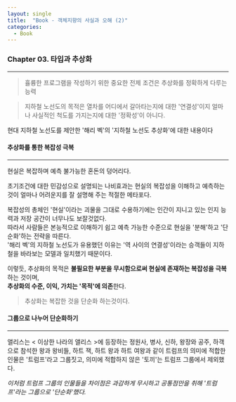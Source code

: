 ```yaml
---
layout: single
title:  "Book - 객체지향의 사실과 오해 (2)"
categories:
  - Book
---
```


### Chapter 03. 타입과 추상화

---

> 휼륭한 프로그램을 작성하기 위한 중요한 전제 조건은 추상화를 정확하게 다루는 능력

> 지하철 노선도의 목적은 열차를 어디에서 갈아타는지에 대한 '연결성'이지
> 얼마나 사실적인 척도를 가지는지에 대한 '정확성'이 아니다.

현대 지하철 노선도를 제안한 '해리 벡'의 '지하철 노선도 추상화'에 대한 내용이다

#### 추상화를 통한 복잡성 극복

---

현실은 복잡하며 예측 불가능한 혼돈의 덩어리다.

초기조건에 대한 민감성으로 설명되는 나비효과는 현실의 복잡성을 이해하고 예측하는 것이 얼마나 어려운지를 잘 설명해 주는 적절한 메타포다.

복잡성의 총체인 '현실'이라는 괴물을 그대로 수용하기에는 인간이 지니고 있는 인지 능력과 저장 공간이 너무나도 보잘것없다.  
따라서 사람들은 본능적으로 이해하기 쉽고 예측 가능한 수준으로 현실을 '분해'하고 '단순화'하는 전략을 따른다.  
'해리 벡'의 지하철 노선도가 유용했던 이유는 '역 사이의 연결성'이라는 승객들이 지하철을 바라보는 모델과 일치했기 때문이다.

이렇듯, 추상화의 목적은 **불필요한 부분을 무시함으로써 현실에 존재하는 복잡성을 극복**하는 것이며,  
**추상화의 수준, 이익, 가치는 '목적'에 의존**한다.

> 추상화는 복잡한 것을 단순화 하는것이다.

#### 그룹으로 나누어 단순화하기

---

앨리스는 < 이상한 나라의 앨리스 >에 등장하는 정원사, 병사, 신하, 왕장와 공주, 하객으로 참석한 왕과 왕비들, 하트 잭, 하트 왕과 하트 여왕과 같이
트럼프의 의미에 적합한 인물은 '트럼프'라고 그룹짓고, 의미에 적합하지 않은 '토끼'는 트럼프 그룹에서 제외했다.

_이처럼 트럼프 그룹의 인물들을 차이점은 과감하게 무시하고 공통점만을 취해 '트럼프'라는 그룹으로 '단순화'했다._

